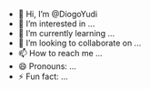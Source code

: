 - 👋 Hi, I’m @DiogoYudi
- 👀 I’m interested in ...
- 🌱 I’m currently learning ...
- 💞️ I’m looking to collaborate on ...
- 📫 How to reach me ...
- 😄 Pronouns: ...
- ⚡ Fun fact: ...

<!---
DiogoYudi/DiogoYudi is a ✨ special ✨ repository because its `README.md` (this file) appears on your GitHub profile.
You can click the Preview link to take a look at your changes.
--->
